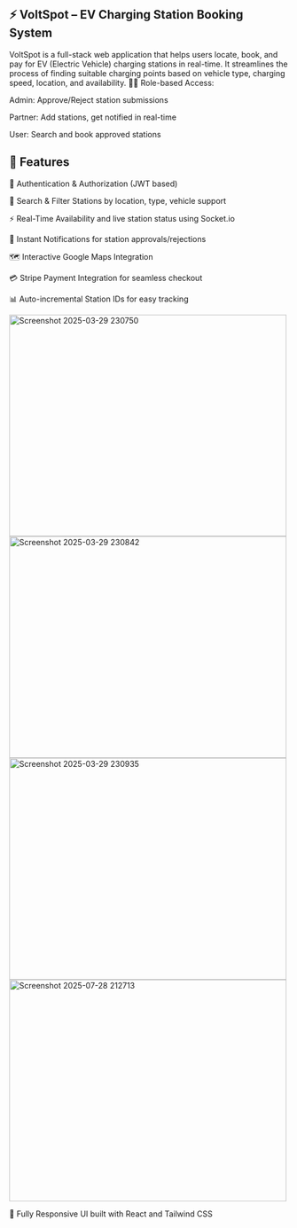 ## ⚡ VoltSpot – EV Charging Station Booking System

VoltSpot is a full-stack web application that helps users locate, book, and pay for EV (Electric Vehicle) charging stations in real-time. It streamlines the process of finding suitable charging points based on vehicle type, charging speed, location, and availability.
🧑‍💼 Role-based Access:

Admin: Approve/Reject station submissions

Partner: Add stations, get notified in real-time

User: Search and book approved stations

## 🚀 Features

🔐 Authentication & Authorization (JWT based)

📍 Search & Filter Stations by location, type, vehicle support

⚡ Real-Time Availability and live station status using Socket.io

📩 Instant Notifications for station approvals/rejections

🗺️ Interactive Google Maps Integration

💳 Stripe Payment Integration for seamless checkout

📊 Auto-incremental Station IDs for easy tracking

  <img alt="Screenshot 2025-03-29 230750" src="https://github.com/user-attachments/assets/bcbd5f29-3cab-4192-b521-93948841813f"  height="400" width="500"/> 
  <img  alt="Screenshot 2025-03-29 230842" src="https://github.com/user-attachments/assets/87ba119c-7236-4e81-a6ed-c4bb39f1349a"  height="400" width="500"/> 
  <img alt="Screenshot 2025-03-29 230935" src="https://github.com/user-attachments/assets/f1544603-8339-426b-bb7f-af136483ab6a"  height="400" width="500"/>
<img width="500" height="400" alt="Screenshot 2025-07-28 212713" src="https://github.com/user-attachments/assets/ef764001-e131-4b9f-a3f9-e3e7be4ac364" />








📱 Fully Responsive UI built with React and Tailwind CSS



